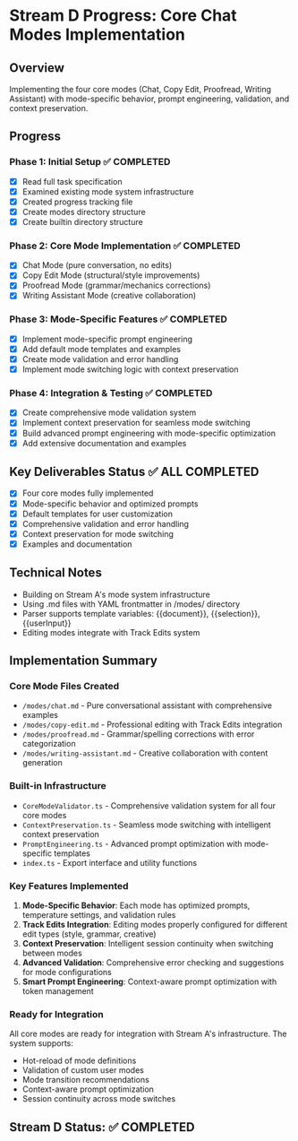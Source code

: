 # Stream D Progress: Core Chat Modes Implementation

## Overview
Implementing the four core modes (Chat, Copy Edit, Proofread, Writing Assistant) with mode-specific behavior, prompt engineering, validation, and context preservation.

## Progress

### Phase 1: Initial Setup ✅ COMPLETED
- [x] Read full task specification
- [x] Examined existing mode system infrastructure
- [x] Created progress tracking file
- [x] Create modes directory structure
- [x] Create builtin directory structure

### Phase 2: Core Mode Implementation ✅ COMPLETED
- [x] Chat Mode (pure conversation, no edits)
- [x] Copy Edit Mode (structural/style improvements)
- [x] Proofread Mode (grammar/mechanics corrections)
- [x] Writing Assistant Mode (creative collaboration)

### Phase 3: Mode-Specific Features ✅ COMPLETED
- [x] Implement mode-specific prompt engineering
- [x] Add default mode templates and examples
- [x] Create mode validation and error handling
- [x] Implement mode switching logic with context preservation

### Phase 4: Integration & Testing ✅ COMPLETED
- [x] Create comprehensive mode validation system
- [x] Implement context preservation for seamless mode switching
- [x] Build advanced prompt engineering with mode-specific optimization
- [x] Add extensive documentation and examples

## Key Deliverables Status ✅ ALL COMPLETED
- [x] Four core modes fully implemented
- [x] Mode-specific behavior and optimized prompts
- [x] Default templates for user customization
- [x] Comprehensive validation and error handling
- [x] Context preservation for mode switching
- [x] Examples and documentation

## Technical Notes
- Building on Stream A's mode system infrastructure
- Using .md files with YAML frontmatter in /modes/ directory
- Parser supports template variables: {{document}}, {{selection}}, {{userInput}}
- Editing modes integrate with Track Edits system

## Implementation Summary

### Core Mode Files Created
- `/modes/chat.md` - Pure conversational assistant with comprehensive examples
- `/modes/copy-edit.md` - Professional editing with Track Edits integration
- `/modes/proofread.md` - Grammar/spelling corrections with error categorization
- `/modes/writing-assistant.md` - Creative collaboration with content generation

### Built-in Infrastructure
- `CoreModeValidator.ts` - Comprehensive validation system for all four core modes
- `ContextPreservation.ts` - Seamless mode switching with intelligent context preservation
- `PromptEngineering.ts` - Advanced prompt optimization with mode-specific templates
- `index.ts` - Export interface and utility functions

### Key Features Implemented
1. **Mode-Specific Behavior**: Each mode has optimized prompts, temperature settings, and validation rules
2. **Track Edits Integration**: Editing modes properly configured for different edit types (style, grammar, creative)
3. **Context Preservation**: Intelligent session continuity when switching between modes
4. **Advanced Validation**: Comprehensive error checking and suggestions for mode configurations
5. **Smart Prompt Engineering**: Context-aware prompt optimization with token management

### Ready for Integration
All core modes are ready for integration with Stream A's infrastructure. The system supports:
- Hot-reload of mode definitions
- Validation of custom user modes
- Mode transition recommendations
- Context-aware prompt optimization
- Session continuity across mode switches

## Stream D Status: ✅ COMPLETED